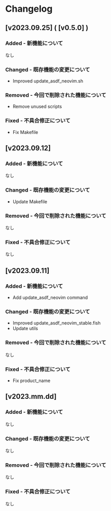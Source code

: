 # Changelog

## [v2023.09.25] ( [v0.5.0] )

### Added - 新機能について

なし

### Changed - 既存機能の変更について

- Improved update_asdf_neovim.sh

### Removed - 今回で削除された機能について

- Remove unused scripts

### Fixed - 不具合修正について

- Fix Makefile

## [v2023.09.12]

### Added - 新機能について

なし

### Changed - 既存機能の変更について

- Update Makefile

### Removed - 今回で削除された機能について

なし

### Fixed - 不具合修正について

なし

## [v2023.09.11]

### Added - 新機能について

- Add update_asdf_neovim command

### Changed - 既存機能の変更について

- Improved update_asdf_neovim_stable.fish
- Update utils

### Removed - 今回で削除された機能について

なし

### Fixed - 不具合修正について

- Fix product_name

## [v2023.mm.dd]

### Added - 新機能について

なし

### Changed - 既存機能の変更について

なし

### Removed - 今回で削除された機能について

なし

### Fixed - 不具合修正について

なし
